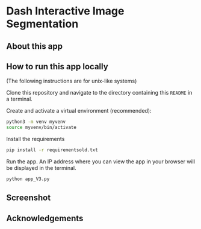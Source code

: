 # Dash Interactive Image Segmentation

## About this app


## How to run this app locally

(The following instructions are for unix-like systems)

Clone this repository and navigate to the directory containing this `README` in
a terminal.

Create and activate a virtual environment (recommended):

```bash
python3 -m venv myvenv
source myvenv/bin/activate
```

Install the requirements

```bash
pip install -r requirementsold.txt
```

Run the app. An IP address where you can view the app in your browser will be
displayed in the terminal.

```bash
python app_V3.py
```

## Screenshot



## Acknowledgements


